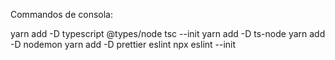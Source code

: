 Commandos de consola:

yarn add -D typescript @types/node
tsc --init
yarn add -D ts-node
yarn add -D nodemon
yarn add -D prettier eslint
npx eslint --init